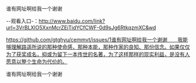 谁有网址啊给我一个谢谢

--观看入口-：http://www.baidu.com/link?url=3VrBLXlO5XxnMcrZEiTidYCfCWF-0d9sJg6RtkqzmXC&wd

https://github.com/gtghyu/cemmvt/issues/1谁有网址啊给我一个谢谢　　我能够理解路遥所说的那种使命感，那种本能，那种作家的良知、那份信念。如果仅仅为了获奖成名，抑或为留下一本传世的名著，为了这样那样的现实利益，是没有人愿意以整个生命为代价的。

谁有网址啊给我一个谢谢
